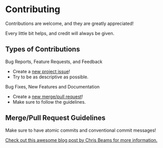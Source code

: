 # Contributing

Contributions are welcome, and they are greatly appreciated!

Every little bit helps, and credit will always be given.

## Types of Contributions

Bug Reports, Feature Requests, and Feedback

- Create a [new project issue][1]!
- Try to be as descriptive as possible.

Bug Fixes, New Features and Documentation

- Create a [new merge/pull request][2]!
- Make sure to follow the guidelines.

## Merge/Pull Request Guidelines

Make sure to have atomic commits and conventional commit messages!

[Check out this awesome blog post by Chris Beams for more information.][3]

[1]: https://github.com/dylantyates/portfolio/issues/new
[2]: https://github.com/dylantyates/portfolio/compare
[3]: http://chris.beams.io/posts/git-commit/
